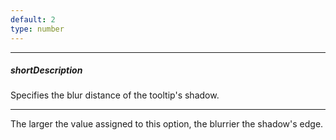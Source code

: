 ```yaml
---
default: 2
type: number
---
```

---
##### shortDescription
Specifies the blur distance of the tooltip's shadow.

---
The larger the value assigned to this option, the blurrier the shadow's edge.